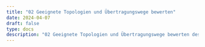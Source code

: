 ```yaml
---
title: "02 Geeignete Topologien und Übertragungswege bewerten"
date: 2024-04-07
draft: false
type: docs
description: "02 Geeignete Topologien und Übertragungswege bewerten description"
---
```


